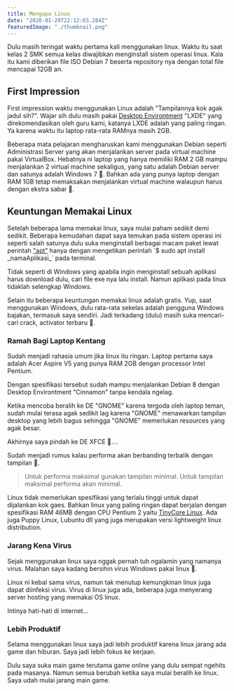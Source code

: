 ```yaml
---
title: Mengapa Linux
date: "2020-01-29T22:12:03.284Z"
featuredImage: "./thumbnail.png"
---
```


Dulu masih teringat waktu pertama kali menggunakan linux. Waktu itu saat kelas 2 SMK semua kelas diwajibkan menginstall sistem operasi linux. Kala itu kami diberikan file ISO Debian 7 beserta repository nya dengan total file mencapai 12GB an. 

## First Impression
First impression waktu menggunakan Linux adalah "Tampilannya kok agak jadul sih?". Wajar sih dulu masih pakai [Desktop Environtment](https://id.wikipedia.org/wiki/Lingkungan_desktop) "LXDE" yang direkomendasikan oleh guru kami, katanya LXDE adalah yang paling ringan. Ya karena waktu itu laptop rata-rata RAMnya masih 2GB.

Beberapa mata pelajaran mengharuskan kami menggunakan Debian seperti Administrasi Server yang akan menjalankan server pada virtual machine pakai VirtualBox. Hebatnya ni laptop yang hanya memiliki RAM 2 GB mampu menjalankan 2 virtual machine sekaligus, yang satu adalah Debian server dan satunya adalah Windows 7 🤣. Bahkan ada yang punya laptop dengan RAM 1GB tetap memaksakan menjalankan virtual machine walaupun harus dengan ekstra sabar 🤣.

## Keuntungan Memakai Linux
Setelah beberapa lama memakai linux, saya mulai paham sedikit demi sedikit. Beberapa kemudahan dapat saya temukan pada sistem operasi ini seperti salah satunya dulu suka menginstall berbagai macam paket lewat perintah ["apt"](https://id.wikipedia.org/wiki/APT_(manajer_paket)) hanya dengan mengetikan perintah `$ sudo apt install _namaAplikasi_` pada terminal. 

Tidak seperti di Windows yang apabila ingin menginstall sebuah aplikasi harus download dulu, cari file exe nya lalu install. Namun aplikasi pada linux tidaklah selengkap Windows. 

Selain itu beberapa keuntungan memakai linux adalah gratis. Yup, saat menggunakan Windows, dulu rata-rata sekelas adalah pengguna Windows bajakan, termasuk saya sendiri. Jadi terkadang (dulu) masih suka mencari-cari crack, activator terbaru 🤣. 

### Ramah Bagi Laptop Kentang
Sudah menjadi rahasia umum jika linux itu ringan. Laptop pertama saya adalah Acer Aspire V5 yang punya RAM 2GB dengan processor Intel Pentium. 

Dengan spesifikasi tersebut sudah mampu menjalankan Debian 8 dengan Desktop Environtment "Cinnamon" tanpa kendala ngelag.

Ketika mencoba beralih ke DE "GNOME" karena tergoda oleh laptop teman, sudah mulai terasa agak sedikit lag karena "GNOME" menawarkan tampilan desktop yang lebih bagus sehingga "GNOME" memerlukan resources yang agak besar. 

Akhirnya saya pindah ke DE XFCE 🤣....

Sudah menjadi rumus kalau performa akan berbanding terbalik dengan tampilan 🤣. 


> Untuk performa maksimal gunakan tampilan minimal. Untuk tampilan maksimal performa akan minimal. 

Linux tidak memerlukan spesifikasi yang terlalu tinggi untuk dapat dijalankan kok gaes. Bahkan linux yang paling ringan dapat berjalan dengan spesifikasi RAM 46MB dengan CPU Pentium 2 yaitu [TinyCore Linux](http://tinycorelinux.net/). Ada juga Puppy Linux, Lubuntu dll yang juga merupakan versi lightweight linux distribution.

### Jarang Kena Virus
Sejak menggunakan linux saya nggak pernah tuh ngalamin yang namanya virus. Malahan saya kadang bersihin virus Windows pakai linux 🤣. 

Linux ni kebal sama virus, namun tak menutup kemungkinan linux juga dapat diinfeksi virus. Virus di linux juga ada, beberapa juga menyerang server hosting yang memakai OS linux.

Intinya hati-hati di internet...

### Lebih Produktif
Selama menggunakan linux saya jadi lebih produktif karena linux jarang ada game dan hiburan. Saya jadi lebih fokus ke kerjaan.

Dulu saya suka main game terutama game online yang dulu sempat ngehits pada masanya. Namun semua berubah ketika saya mulai beralih ke linux. Saya udah mulai jarang main game.
